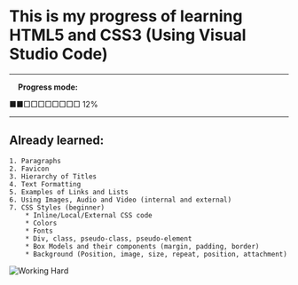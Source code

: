 # This is my progress of learning HTML5 and CSS3 (Using Visual Studio Code)
---
&nbsp;&nbsp;&nbsp;&nbsp;**Progress mode:**

■■□□□□□□□□ 12%

---

## Already learned:
    1. Paragraphs
    2. Favicon
    3. Hierarchy of Titles
    4. Text Formatting
    5. Examples of Links and Lists
    6. Using Images, Audio and Video (internal and external)
    7. CSS Styles (beginner)
        * Inline/Local/External CSS code
        * Colors
        * Fonts
        * Div, class, pseudo-class, pseudo-element
        * Box Models and their components (margin, padding, border)
        * Background (Position, image, size, repeat, position, attachment)

![Working Hard](https://media.giphy.com/media/ZVik7pBtu9dNS/giphy.gif)

